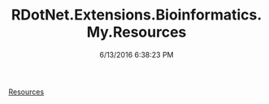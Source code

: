 ﻿---
title: RDotNet.Extensions.Bioinformatics.My.Resources
date: 6/13/2016 6:38:23 PM
---

[Resources](T-RDotNet.Extensions.Bioinformatics.My.Resources.Resources.html)

